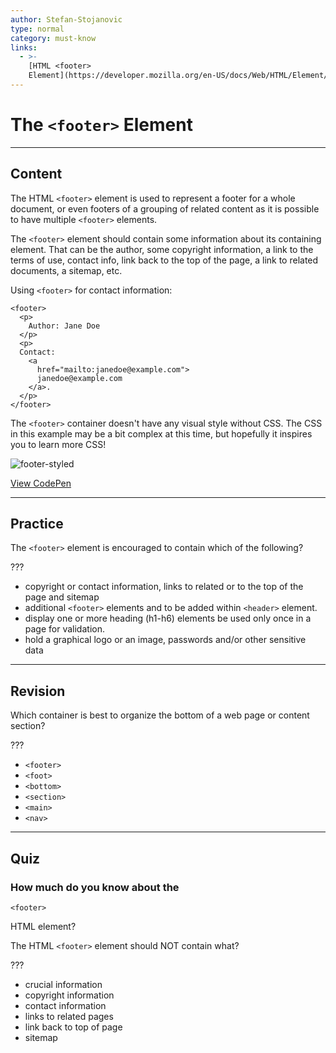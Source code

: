 ```yaml
---
author: Stefan-Stojanovic
type: normal
category: must-know
links:
  - >-
    [HTML <footer>
    Element](https://developer.mozilla.org/en-US/docs/Web/HTML/Element/footer){documentation}
---
```


# The `<footer>` Element


---

## Content

The HTML `<footer>` element is used to represent a footer for a whole document, or even footers of a grouping of related content as it is possible to have multiple `<footer>` elements.

The `<footer>` element should contain some information about its containing element. That can be the author, some copyright information, a link to the terms of use, contact info, link back to the top of the page, a link to related documents, a sitemap, etc.

Using `<footer>` for contact information:

```plain-text
<footer>
  <p>
    Author: Jane Doe
  </p>
  <p>
  Contact:
    <a
      href="mailto:janedoe@example.com">
      janedoe@example.com
    </a>.
  </p>
</footer>
```

The `<footer>` container doesn't have any visual style without CSS. The CSS in this example may be a bit complex at this time, but hopefully it inspires you to learn more CSS!

![footer-styled](https://img.enkipro.com/3fc59ba0132a8c9562bc7b396ed4d893.png)

[View CodePen](https://codepen.io/enkidevs/pen/PaXVmR)


---

## Practice

The `<footer>` element is encouraged to contain which of the following?

???

- copyright or contact information, links to related or to the top of the page and sitemap
- additional `<footer>` elements and to be added within `<header>` element.
- display one or more heading (h1-h6) elements be used only once in a page for validation.
- hold a graphical logo or an image, passwords and/or other sensitive data


---

## Revision

Which container is best to organize the bottom of a web page or content section?

???

- `<footer>`
- `<foot>`
- `<bottom>`
- `<section>`
- `<main>`
- `<nav>`


---

## Quiz

### How much do you know about the 

`<footer>`

 HTML element?


The HTML `<footer>` element should NOT contain what?

???

- crucial information
- copyright information
- contact information
- links to related pages
- link back to top of page
- sitemap
